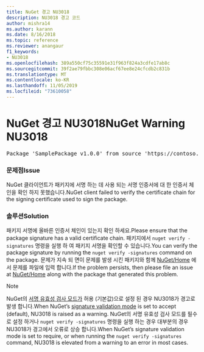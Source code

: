 ```yaml
---
title: NuGet 경고 NU3018
description: NU3018 경고 코드
author: mishra14
ms.author: karann
ms.date: 8/16/2018
ms.topic: reference
ms.reviewer: anangaur
f1_keywords:
- NU3018
ms.openlocfilehash: 389a550cf75c35591e31f963f824a3cdfe17ab8c
ms.sourcegitcommit: 39f2ae79fbbc308e06acf67ee8e24cfcdb2c831b
ms.translationtype: MT
ms.contentlocale: ko-KR
ms.lasthandoff: 11/05/2019
ms.locfileid: "73610058"
---
```

# <a name="nuget-warning-nu3018"></a><span data-ttu-id="6f6ad-103">NuGet 경고 NU3018</span><span class="sxs-lookup"><span data-stu-id="6f6ad-103">NuGet Warning NU3018</span></span>

<pre>Package 'SamplePackage v1.0.0' from source 'https://contoso.com/index.json': The primary signature found a chain building issue: A certificate chain processed, but terminated in a root certificate which is not trusted by the trust provider.</pre>

### <a name="issue"></a><span data-ttu-id="6f6ad-104">문제점</span><span class="sxs-lookup"><span data-stu-id="6f6ad-104">Issue</span></span>

<span data-ttu-id="6f6ad-105">NuGet 클라이언트가 패키지에 서명 하는 데 사용 되는 서명 인증서에 대 한 인증서 체인을 확인 하지 못했습니다.</span><span class="sxs-lookup"><span data-stu-id="6f6ad-105">NuGet client failed to verify the certificate chain for the signing certificate used to sign the package.</span></span>


### <a name="solution"></a><span data-ttu-id="6f6ad-106">솔루션</span><span class="sxs-lookup"><span data-stu-id="6f6ad-106">Solution</span></span>

<span data-ttu-id="6f6ad-107">패키지 서명에 올바른 인증서 체인이 있는지 확인 하세요.</span><span class="sxs-lookup"><span data-stu-id="6f6ad-107">Please ensure that the package signature has a valid certificate chain.</span></span> <span data-ttu-id="6f6ad-108">패키지에서 `nuget verify -signatures` 명령을 실행 하 여 패키지 서명을 확인할 수 있습니다.</span><span class="sxs-lookup"><span data-stu-id="6f6ad-108">You can verify the package signature by running the `nuget verify -signatures` command on the package.</span></span> <span data-ttu-id="6f6ad-109">문제가 지속 되 면이 문제를 발생 시킨 패키지와 함께 [NuGet/Home](https://github.com/NuGet/Home/issues) 에서 문제를 파일에 입력 합니다.</span><span class="sxs-lookup"><span data-stu-id="6f6ad-109">If the problem persists, then please file an issue at [NuGet/Home](https://github.com/NuGet/Home/issues) along with the package that generated this problem.</span></span>


> [!Note]
> <span data-ttu-id="6f6ad-110">NuGet의 [서명 유효성 검사 모드가](https://docs.microsoft.com/nuget/consume-packages/installing-signed-packages#configure-package-signature-requirements) 허용 (기본값)으로 설정 된 경우 NU3018가 경고로 발생 합니다.</span><span class="sxs-lookup"><span data-stu-id="6f6ad-110">When NuGet’s [signature validation mode](https://docs.microsoft.com/nuget/consume-packages/installing-signed-packages#configure-package-signature-requirements) is set to accept (default), NU3018 is raised as a warning.</span></span> <span data-ttu-id="6f6ad-111">NuGet의 서명 유효성 검사 모드를 필수로 설정 하거나 `nuget verify -signatures` 명령을 실행 하는 경우 대부분의 경우 NU3018가 경고에서 오류로 상승 합니다.</span><span class="sxs-lookup"><span data-stu-id="6f6ad-111">When NuGet’s signature validation mode is set to require, or when running the `nuget verify -signatures` command, NU3018 is elevated from a warning to an error in most cases.</span></span> 